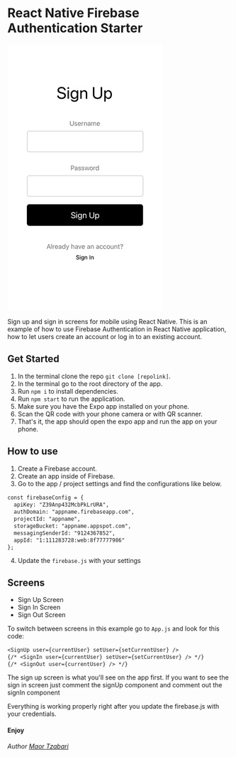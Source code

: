 React Native Firebase Authentication Starter
=====================================

![Preview](./assets/preview1_small.jpg)

Sign up and sign in screens for mobile using React Native.
This is an example of how to use Firebase Authentication in React Native application, how to let users create an account or log in to an existing account.

Get Started
----------

1. In the terminal clone the repo `git clone [repolink]`.
2. In the terminal go to the root directory of the app.
3. Run `npm i` to install dependencies.
4. Run `npm start` to run the application.
5. Make sure you have the Expo app installed on your phone.
6. Scan the QR code with your phone camera or with QR scanner.
7. That's it, the app should open the expo app and run the app on your phone.

How to use
----------

1. Create a Firebase account.
2. Create an app inside of Firebase.
3. Go to the app / project settings and find the configurations like below.


```
const firebaseConfig = {
  apiKey: "Z39Anp432McbPkLrURA",
  authDomain: "appname.firebaseapp.com",
  projectId: "appname",
  storageBucket: "appname.appspot.com",
  messagingSenderId: "9124367852",
  appId: "1:111283728:web:8f77777986"
};
```
4. Update the `firebase.js` with your settings  


Screens
------------

- Sign Up Screen
- Sign In Screen
- Sign Out Screen

To switch between screens in this example go to `App.js` and look for this code:
```
<SignUp user={currentUser} setUser={setCurrentUser} />
{/* <SignIn user={currentUser} setUser={setCurrentUser} /> */}
{/* <SignOut user={currentUser} /> */}
```

The sign up screen is what you'll see on the app first.
If you want to see the sign in screen just comment the signUp component and comment out the signIn component

Everything is working properly right after you update the firebase.js with your credentials.

#### Enjoy

*Author [Maor Tzabari](https://oritzio.com/)*
